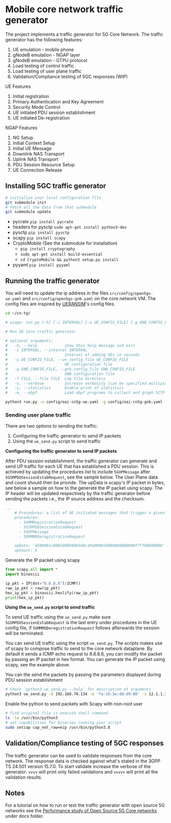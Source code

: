 # Mobile core network traffic generator

The project implements a traffic generator for 5G Core Network. The traffic generator has the following features:
1. UE emulation - mobile phone
2. gNodeB emulation - NGAP layer
3. gNodeB emulation - GTPU protocol
4. Load testing of control traffic
5. Load testing of user plane traffic
6. Validation/Compliance testing of 5GC responses (WIP)

UE Features
1. Initial registration
2. Primary Authentication and Key Agreement
2. Security Mode Control
3. UE initiated PDU session establishment
3. UE initiated De-registration

NGAP Features
1. NG Setup
2. Initial Context Setup
3. Initial UE Message
4. Downlink NAS Transport
5. Uplink NAS Transport
6. PDU Session Resource Setup
7. UE Connection Release

## Installing 5GC traffic generator

```bash
# initialize your local configuration file
git submodule init
# fetch all the data from that submodule
git submodule update
```

- pycrate `pip install pycrate`
- headers for pysctp `sudo apt-get install python3-dev`
- pysctp `pip install pysctp`
- scapy `pip install scapy`
- CryptoMobile (See the submodule for installation)
    - `pip install cryptography`
    - `sudo apt-get install build-essential`
    - `cd CryptoMobile && python3 setup.py install`
- pyyaml `pip install pyyaml`

## Running the traffic generator

You will need to update the ip address in the files `src/config/open5gs-ue.yaml` and  `src/config/open5gs-gnb.yaml` on the core network VM. The config files are inspired by [UERANSIM](https://github.com/aligungr/UERANSIM)'s config files.

```bash
cd ~/cn-tg/

# usage: run.py [-h] [-i INTERVAL] [-u UE_CONFIG_FILE] [-g GNB_CONFIG_FILE] [-f FILE] [-v]

# Run 5G Core traffic generator

# optional arguments:
#   -h, --help            show this help message and exit
#   -i INTERVAL, --interval INTERVAL
#                         Interval of adding UEs in seconds
#   -u UE_CONFIG_FILE, --ue_config_file UE_CONFIG_FILE
#                         UE configuration file
#   -g GNB_CONFIG_FILE, --gnb_config_file GNB_CONFIG_FILE
#                         GNB configuration file
#   -f FILE, --file FILE  Log file directory
#   -v, --verbose         Increase verbosity (can be specified multiple times)
#   -s, --statistics      Enable print of statistics
#   -e, --ebpf            Load ebpf programs to collect and graph SCTP stats

python3 run.py -u config/oai-cn5g-ue.yaml -g config/oai-cn5g-gnb.yaml -vvv
```

### Sending user plane traffic

There are two options to sending the traffic:
1. Configuring the traffic generator to send IP packets
2. Using the `ue_send.py` script to send traffic

**Configuring the traffic generator to send IP packets**

After PDU session establishment, the traffic generator can generate and send UP traffic for each UE that has established a PDU session. This is achieved by updating the procedures list to include `5GUPMessage` after `5GSMPDUSessionEstabRequest`, see the sample below. The User Plane data and count should then be provide. The upData is scapy's IP packet in bytes, see below a sample on how to the generate the IP packet using scapy. The IP header will be updated respectively by the traffic generator before sending the packets i.e., the IP source address and the checksum.

```yaml
...
    # Procedures: a list of UE initiated messages that trigger a given procedure
    procedures:
      - 5GMMRegistrationRequest
      - 5GSMPDUSessionEstabRequest
      - 5GUPMessage
      - 5GMMMODeregistrationRequest

    upData: '4500001c00010000400160c10a000010080808080800f7ff00000000'
    upCount: 5
```

Generate the IP packet using scapy

```python
from scapy.all import *
import binascii

ip_pkt = IP(dst="8.8.8.8")/ICMP()
raw_ip_pkt = raw(ip_pkt)
hex_ip_pkt = binascii.hexlify(raw_ip_pkt)
print(hex_ip_pkt)
```

**Using the `ue_send.py` script to send traffic**

To send UE traffic using the `ue_send.py` make sure `5GSMPDUSessionEstabRequest` is the last entry under procedures in the UE config file, if `5GMMMODeregistrationRequest` follows afterwards the session will be terminated.

You can send UE traffic using the script `ue_send.py`. The scripts makes use of scapy to compose traffic to send to the core network dataplane. By default it sends a ICMP echo request to 8.8.8.8, you can modify the packet by passing an IP packet in hex format. You can generate the IP packet using scapy, see the example above.

You can the send the packets by passing the parameters displayed during PDU session establishment

```bash
# Check `python3 ue_send.py --help` for description of arguments
python3 ue_send.py -d 192.168.70.134 -m 'fa:16:3e:d8:d9:80' -s 12.1.1.35 -q 9 -t 35 -u 5 -i 1000 -p <hex_ip_pkt>
```

Enable the python to send packets with Scapy with non-root user

```bash
# find original file is execute shell command
ls -la /usr/bin/python3
# set capabilities for binaries running your script
sudo setcap cap_net_raw=eip /usr/bin/python3.8
```

## Validation/Compliance testing of 5GC responses

The traffic generator can be used to validate responses from the core network. The response data is checked against what's stated in the 3GPP TS 24.501 version 15.7.0. To start validate increase the verbose of the generator: `vvvv` will print only failed validations and `vvvvv` will print all the validation results.

## Notes

For a tutorial on how to run or test the traffic generator with open source 5G networks see the [Performance study of Open Source 5G Core networks](docs/PERFORMANCE_STUDY_OF_5G_CORES.md) under docs folder.
